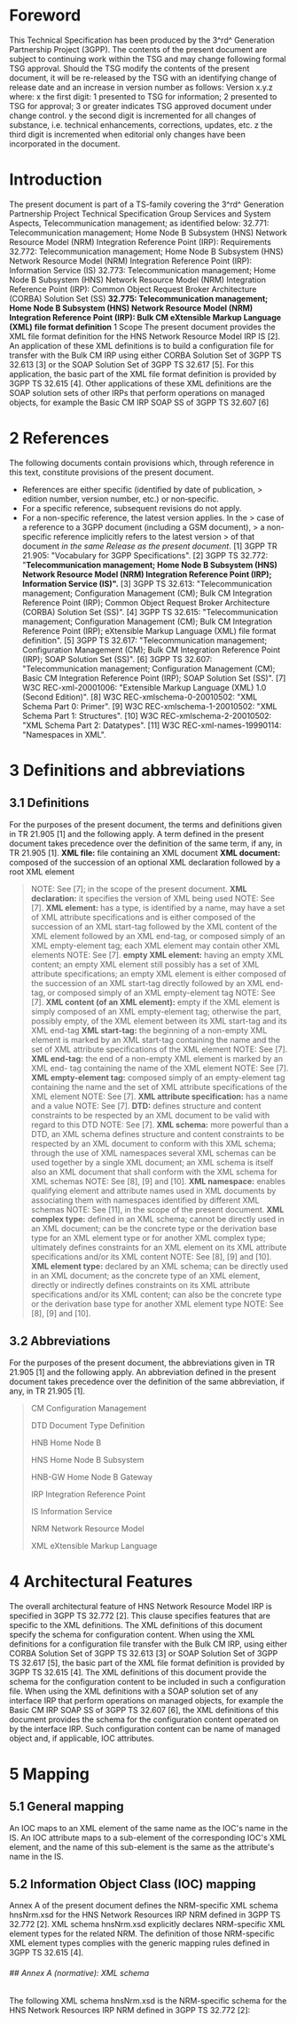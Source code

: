 # Foreword
This Technical Specification has been produced by the 3^rd^ Generation
Partnership Project (3GPP).
The contents of the present document are subject to continuing work within the
TSG and may change following formal TSG approval. Should the TSG modify the
contents of the present document, it will be re-released by the TSG with an
identifying change of release date and an increase in version number as
follows:
Version x.y.z
where:
x the first digit:
1 presented to TSG for information;
2 presented to TSG for approval;
3 or greater indicates TSG approved document under change control.
y the second digit is incremented for all changes of substance, i.e. technical
enhancements, corrections, updates, etc.
z the third digit is incremented when editorial only changes have been
incorporated in the document.
# Introduction
The present document is part of a TS-family covering the 3^rd^ Generation
Partnership Project Technical Specification Group Services and System Aspects,
Telecommunication management; as identified below:
32.771: Telecommunication management; Home Node B Subsystem (HNS) Network
Resource Model (NRM) Integration Reference Point (IRP): Requirements
32.772: Telecommunication management; Home Node B Subsystem (HNS) Network
Resource Model (NRM) Integration Reference Point (IRP): Information Service
(IS)
32.773: Telecommunication management; Home Node B Subsystem (HNS) Network
Resource Model (NRM) Integration Reference Point (IRP): Common Object Request
Broker Architecture (CORBA) Solution Set (SS)
**32.775: Telecommunication management; Home Node B Subsystem (HNS) Network
Resource Model (NRM) Integration Reference Point (IRP): Bulk CM eXtensible
Markup Language (XML) file format definition**
1 Scope
The present document provides the XML file format definition for the HNS
Network Resource Model IRP IS [2].
An application of these XML definitions is to build a configuration file for
transfer with the Bulk CM IRP using either CORBA Solution Set of 3GPP TS
32.613 [3] or the SOAP Solution Set of 3GPP TS 32.617 [5]. For this
application, the basic part of the XML file format definition is provided by
3GPP TS 32.615 [4].
Other applications of these XML definitions are the SOAP solution sets of
other IRPs that perform operations on managed objects, for example the Basic
CM IRP SOAP SS of 3GPP TS 32.607 [6]
# 2 References
The following documents contain provisions which, through reference in this
text, constitute provisions of the present document.
  * References are either specific (identified by date of publication, > edition number, version number, etc.) or non‑specific.
  * For a specific reference, subsequent revisions do not apply.
  * For a non-specific reference, the latest version applies. In the > case of a reference to a 3GPP document (including a GSM document), > a non-specific reference implicitly refers to the latest version > of that document _in the same Release as the present document_.
[1] 3GPP TR 21.905: "Vocabulary for 3GPP Specifications".
[2] 3GPP TS 32.772: \"**Telecommunication management; Home Node B Subsystem
(HNS) Network Resource Model (NRM) Integration Reference Point (IRP);
Information Service (IS)".**
[3] 3GPP TS 32.613: \"Telecommunication management; Configuration Management
(CM); Bulk CM Integration Reference Point (IRP); Common Object Request Broker
Architecture (CORBA) Solution Set (SS)\".
[4] 3GPP TS 32.615: \"Telecommunication management; Configuration Management
(CM); Bulk CM Integration Reference Point (IRP); eXtensible Markup Language
(XML) file format definition\".
[5] 3GPP TS 32.617: \"Telecommunication management; Configuration Management
(CM); Bulk CM Integration Reference Point (IRP); SOAP Solution Set (SS)\".
[6] 3GPP TS 32.607: \"Telecommunication management; Configuration Management
(CM); Basic CM Integration Reference Point (IRP); SOAP Solution Set (SS)\".
[7] W3C REC-xml-20001006: \"Extensible Markup Language (XML) 1.0 (Second
Edition)\".
[8] W3C REC-xmlschema-0-20010502: \"XML Schema Part 0: Primer\".
[9] W3C REC-xmlschema-1-20010502: \"XML Schema Part 1: Structures\".
[10] W3C REC-xmlschema-2-20010502: \"XML Schema Part 2: Datatypes\".
[11] W3C REC-xml-names-19990114: \"Namespaces in XML\".
# 3 Definitions and abbreviations
## 3.1 Definitions
For the purposes of the present document, the terms and definitions given in
TR 21.905 [1] and the following apply. A term defined in the present document
takes precedence over the definition of the same term, if any, in TR 21.905
[1].
**XML file:** file containing an XML document
**XML document:** composed of the succession of an optional XML declaration
followed by a root XML element
> NOTE: See [7]; in the scope of the present document.
**XML declaration:** it specifies the version of XML being used
> NOTE: See [7].
**XML element:** has a type, is identified by a name, may have a set of XML
attribute specifications and is either composed of the succession of an XML
start-tag followed by the XML content of the XML element followed by an XML
end-tag, or composed simply of an XML empty-element tag; each XML element may
contain other XML elements
> NOTE: See [7].
**empty XML element:** having an empty XML content; an empty XML element still
possibly has a set of XML attribute specifications; an empty XML element is
either composed of the succession of an XML start-tag directly followed by an
XML end-tag, or composed simply of an XML empty-element tag
> NOTE: See [7].
**XML content (of an XML element):** empty if the XML element is simply
composed of an XML empty-element tag; otherwise the part, possibly empty, of
the XML element between its XML start-tag and its XML end-tag
**XML start-tag:** the beginning of a non-empty XML element is marked by an
XML start-tag containing the name and the set of XML attribute specifications
of the XML element
> NOTE: See [7].
**XML end-tag:** the end of a non-empty XML element is marked by an XML end-
tag containing the name of the XML element
> NOTE: See [7].
**XML empty-element tag:** composed simply of an empty-element tag containing
the name and the set of XML attribute specifications of the XML element
> NOTE: See [7].
**XML attribute specification:** has a name and a value
> NOTE: See [7].
**DTD:** defines structure and content constraints to be respected by an XML
document to be valid with regard to this DTD
> NOTE: See [7].
**XML schema:** more powerful than a DTD, an XML schema defines structure and
content constraints to be respected by an XML document to conform with this
XML schema; through the use of XML namespaces several XML schemas can be used
together by a single XML document; an XML schema is itself also an XML
document that shall conform with the XML schema for XML schemas
> NOTE: See [8], [9] and [10].
**XML namespace:** enables qualifying element and attribute names used in XML
documents by associating them with namespaces identified by different XML
schemas
> NOTE: See [11], in the scope of the present document.
**XML complex type:** defined in an XML schema; cannot be directly used in an
XML document; can be the concrete type or the derivation base type for an XML
element type or for another XML complex type; ultimately defines constraints
for an XML element on its XML attribute specifications and/or its XML content
> NOTE: See [8], [9] and [10].
**XML element type:** declared by an XML schema; can be directly used in an
XML document; as the concrete type of an XML element, directly or indirectly
defines constraints on its XML attribute specifications and/or its XML
content; can also be the concrete type or the derivation base type for another
XML element type
NOTE: See [8], [9] and [10].
## 3.2 Abbreviations
For the purposes of the present document, the abbreviations given in TR 21.905
[1] and the following apply. An abbreviation defined in the present document
takes precedence over the definition of the same abbreviation, if any, in TR
21.905 [1].
> CM Configuration Management
>
> DTD Document Type Definition
>
> HNB Home Node B
>
> HNS Home Node B Subsystem
>
> HNB-GW Home Node B Gateway
>
> IRP Integration Reference Point
>
> IS Information Service
>
> NRM Network Resource Model
>
> XML eXtensible Markup Language
# 4 Architectural Features
The overall architectural feature of HNS Network Resource Model IRP is
specified in 3GPP TS 32.772 [2]. This clause specifies features that are
specific to the XML definitions.
The XML definitions of this document specify the schema for configuration
content.
When using the XML definitions for a configuration file transfer with the Bulk
CM IRP, using either CORBA Solution Set of 3GPP TS 32.613 [3] or SOAP Solution
Set of 3GPP TS 32.617 [5], the basic part of the XML file format definition is
provided by 3GPP TS 32.615 [4]. The XML definitions of this document provide
the schema for the configuration content to be included in such a
configuration file.
When using the XML definitions with a SOAP solution set of any interface IRP
that perform operations on managed objects, for example the Basic CM IRP SOAP
SS of 3GPP TS 32.607 [6], the XML definitions of this document provides the
schema for the configuration content operated on by the interface IRP. Such
configuration content can be name of managed object and, if applicable, IOC
attributes.
# 5 Mapping
## 5.1 General mapping
An IOC maps to an XML element of the same name as the IOC\'s name in the IS.
An IOC attribute maps to a sub-element of the corresponding IOC\'s XML
element, and the name of this sub-element is the same as the attribute\'s name
in the IS.
## 5.2 Information Object Class (IOC) mapping
Annex A of the present document defines the NRM-specific XML schema hnsNrm.xsd
for the HNS Network Resources IRP NRM defined in 3GPP TS 32.772 [2].
XML schema hnsNrm.xsd explicitly declares NRM-specific XML element types for
the related NRM.
The definition of those NRM-specific XML element types complies with the
generic mapping rules defined in 3GPP TS 32.615 [4].
###### ## Annex A (normative): XML schema
The following XML schema hnsNrm.xsd is the NRM-specific schema for the HNS
Network Resources IRP NRM defined in 3GPP TS 32.772 [2]:
\
\
\
\
\
\
\
\
\
\
\
\
\
\
\
\
\
\
\
\
\
\
\
\
\
\
\
\
\
\
\
\
\
\
\
\
\
\
\
\
\
\
\
\
\
\
\
\
\
\
\
\
\
\
\
\
\
\
\
\
\
\
\
\
\
\
\
\
\
\
\
\
\
\
\
\
\
\
\
\
\
\
\
\
\
\
\
\
\
\
\
\
\
\
\
\
\
\
\
\
\
\
\
\
\
\
\
\
\
\
\
\
\
\
\
\
\
\
\
\
#